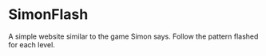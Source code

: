 # SimonFlash
A simple website similar to the game Simon says. Follow the pattern flashed for each level.

